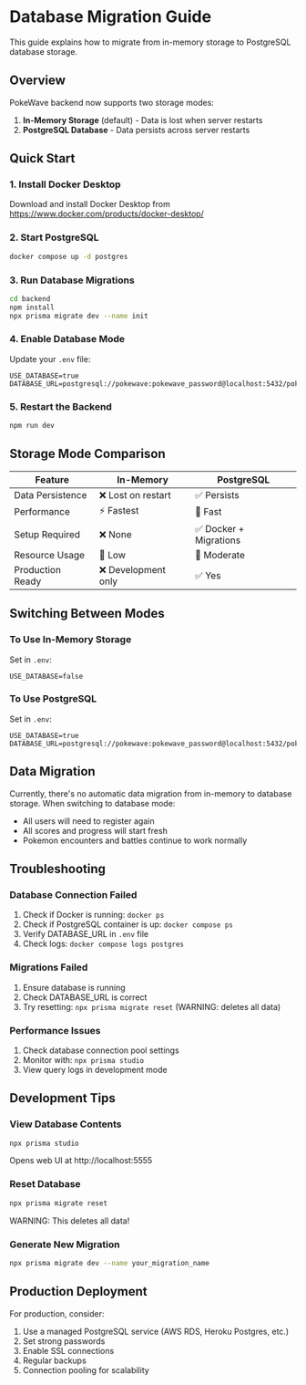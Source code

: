 # Database Migration Guide

This guide explains how to migrate from in-memory storage to PostgreSQL database storage.

## Overview

PokeWave backend now supports two storage modes:
1. **In-Memory Storage** (default) - Data is lost when server restarts
2. **PostgreSQL Database** - Data persists across server restarts

## Quick Start

### 1. Install Docker Desktop
Download and install Docker Desktop from https://www.docker.com/products/docker-desktop/

### 2. Start PostgreSQL
```bash
docker compose up -d postgres
```

### 3. Run Database Migrations
```bash
cd backend
npm install
npx prisma migrate dev --name init
```

### 4. Enable Database Mode
Update your `.env` file:
```env
USE_DATABASE=true
DATABASE_URL=postgresql://pokewave:pokewave_password@localhost:5432/pokewave_db
```

### 5. Restart the Backend
```bash
npm run dev
```

## Storage Mode Comparison

| Feature | In-Memory | PostgreSQL |
|---------|-----------|------------|
| Data Persistence | ❌ Lost on restart | ✅ Persists |
| Performance | ⚡ Fastest | 🚀 Fast |
| Setup Required | ❌ None | ✅ Docker + Migrations |
| Resource Usage | 💾 Low | 💾 Moderate |
| Production Ready | ❌ Development only | ✅ Yes |

## Switching Between Modes

### To Use In-Memory Storage
Set in `.env`:
```env
USE_DATABASE=false
```

### To Use PostgreSQL
Set in `.env`:
```env
USE_DATABASE=true
DATABASE_URL=postgresql://pokewave:pokewave_password@localhost:5432/pokewave_db
```

## Data Migration

Currently, there's no automatic data migration from in-memory to database storage. When switching to database mode:
- All users will need to register again
- All scores and progress will start fresh
- Pokemon encounters and battles continue to work normally

## Troubleshooting

### Database Connection Failed
1. Check if Docker is running: `docker ps`
2. Check if PostgreSQL container is up: `docker compose ps`
3. Verify DATABASE_URL in `.env` file
4. Check logs: `docker compose logs postgres`

### Migrations Failed
1. Ensure database is running
2. Check DATABASE_URL is correct
3. Try resetting: `npx prisma migrate reset` (WARNING: deletes all data)

### Performance Issues
1. Check database connection pool settings
2. Monitor with: `npx prisma studio`
3. View query logs in development mode

## Development Tips

### View Database Contents
```bash
npx prisma studio
```
Opens web UI at http://localhost:5555

### Reset Database
```bash
npx prisma migrate reset
```
WARNING: This deletes all data!

### Generate New Migration
```bash
npx prisma migrate dev --name your_migration_name
```

## Production Deployment

For production, consider:
1. Use a managed PostgreSQL service (AWS RDS, Heroku Postgres, etc.)
2. Set strong passwords
3. Enable SSL connections
4. Regular backups
5. Connection pooling for scalability